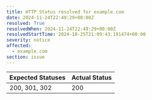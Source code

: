 ```yaml
---
title: HTTP Status resolved for example.com
date: 2024-11-24T22:49:29+00:00Z
resolved: True
resolvedWhen: 2024-11-24T22:49:29+00:00Z
resolvedStartTime: 2024-10-25T21:09:43.191474+00:00
severity: notice
affected:
  - example.com
section: issue
---
```


| Expected Statuses | Actual Status  |
|-------------------|----------------|
| 200, 301, 302 | 200 |
